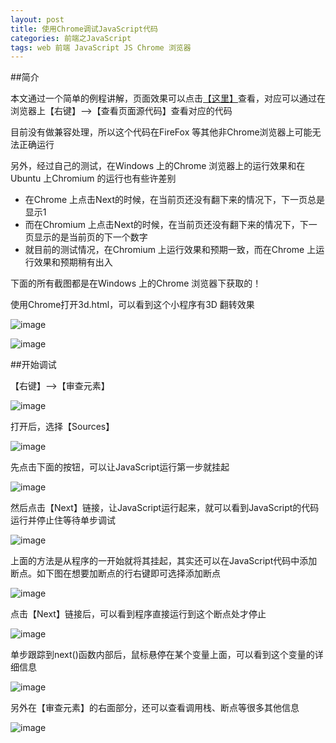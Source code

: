 ```yaml
---
layout: post
title: 使用Chrome调试JavaScript代码
categories: 前端之JavaScript 
tags: web 前端 JavaScript JS Chrome 浏览器
---
```


##简介

本文通过一个简单的例程讲解，页面效果可以点击[【这里】](../download/20160919/3d.html)查看，对应可以通过在浏览器上【右键】-->【查看页面源代码】查看对应的代码

目前没有做兼容处理，所以这个代码在FireFox 等其他非Chrome浏览器上可能无法正确运行

另外，经过自己的测试，在Windows 上的Chrome 浏览器上的运行效果和在Ubuntu 上Chromium 的运行也有些许差别

* 在Chrome 上点击Next的时候，在当前页还没有翻下来的情况下，下一页总是显示1
* 而在Chromium 上点击Next的时候，在当前页还没有翻下来的情况下，下一页显示的是当前页的下一个数字
* 就目前的测试情况，在Chromium 上运行效果和预期一致，而在Chrome 上运行效果和预期稍有出入

下面的所有截图都是在Windows 上的Chrome 浏览器下获取的！

使用Chrome打开3d.html，可以看到这个小程序有3D 翻转效果

![image](../media/image/2016-09-19/01.png)

![image](../media/image/2016-09-19/02.png)

##开始调试

【右键】-->【审查元素】

![image](../media/image/2016-09-19/03.png)

打开后，选择【Sources】

![image](../media/image/2016-09-19/04.png)

先点击下面的按钮，可以让JavaScript运行第一步就挂起

![image](../media/image/2016-09-19/05.png)

然后点击【Next】链接，让JavaScript运行起来，就可以看到JavaScript的代码运行并停止住等待单步调试

![image](../media/image/2016-09-19/06.png)

上面的方法是从程序的一开始就将其挂起，其实还可以在JavaScript代码中添加断点。如下图在想要加断点的行右键即可选择添加断点

![image](../media/image/2016-09-19/07.png)

点击【Next】链接后，可以看到程序直接运行到这个断点处才停止

![image](../media/image/2016-09-19/08.png)

单步跟踪到next()函数内部后，鼠标悬停在某个变量上面，可以看到这个变量的详细信息

![image](../media/image/2016-09-19/09.png)

另外在【审查元素】的右面部分，还可以查看调用栈、断点等很多其他信息

![image](../media/image/2016-09-19/10.png)
